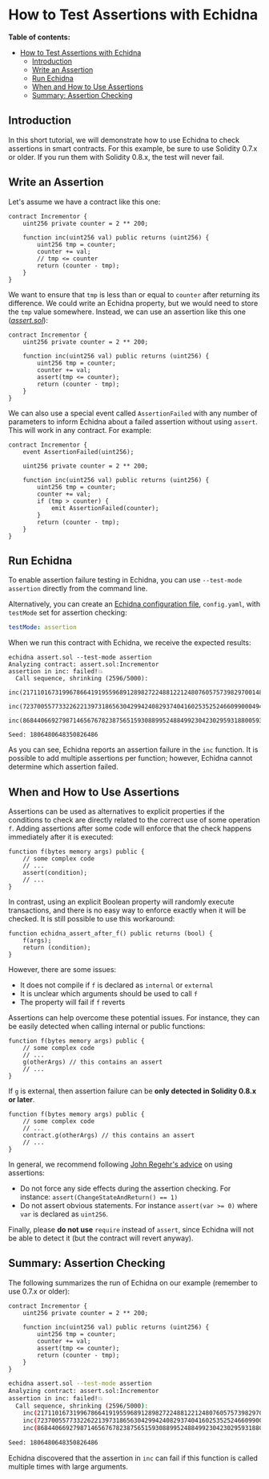# How to Test Assertions with Echidna

**Table of contents:**

- [How to Test Assertions with Echidna](#how-to-test-assertions-with-echidna)
  - [Introduction](#introduction)
  - [Write an Assertion](#write-an-assertion)
  - [Run Echidna](#run-echidna)
  - [When and How to Use Assertions](#when-and-how-to-use-assertions)
  - [Summary: Assertion Checking](#summary-assertion-checking)

## Introduction

In this short tutorial, we will demonstrate how to use Echidna to check assertions in smart contracts. For this example, be sure to use Solidity 0.7.x or older. If you run them with Solidity 0.8.x, the test will never fail.

## Write an Assertion

Let's assume we have a contract like this one:

```solidity
contract Incrementor {
    uint256 private counter = 2 ** 200;

    function inc(uint256 val) public returns (uint256) {
        uint256 tmp = counter;
        counter += val;
        // tmp <= counter
        return (counter - tmp);
    }
}
```

We want to ensure that `tmp` is less than or equal to `counter` after returning its difference. We could write an Echidna property, but we would need to store the `tmp` value somewhere. Instead, we can use an assertion like this one (_[assert.sol](https://github.com/crytic/building-secure-contracts/blob/master/program-analysis/echidna/example/assert.sol)_):

```solidity
contract Incrementor {
    uint256 private counter = 2 ** 200;

    function inc(uint256 val) public returns (uint256) {
        uint256 tmp = counter;
        counter += val;
        assert(tmp <= counter);
        return (counter - tmp);
    }
}
```

We can also use a special event called `AssertionFailed` with any number of parameters to inform Echidna about a failed assertion without using `assert`. This will work in any contract. For example:

```solidity
contract Incrementor {
    event AssertionFailed(uint256);

    uint256 private counter = 2 ** 200;

    function inc(uint256 val) public returns (uint256) {
        uint256 tmp = counter;
        counter += val;
        if (tmp > counter) {
            emit AssertionFailed(counter);
        }
        return (counter - tmp);
    }
}
```

## Run Echidna

To enable assertion failure testing in Echidna, you can use `--test-mode assertion` directly from the command line.

Alternatively, you can create an [Echidna configuration file](https://github.com/crytic/echidna/wiki/Config), `config.yaml`, with `testMode` set for assertion checking:

```yaml
testMode: assertion
```

When we run this contract with Echidna, we receive the expected results:

```
echidna assert.sol --test-mode assertion
Analyzing contract: assert.sol:Incrementor
assertion in inc: failed!💥
  Call sequence, shrinking (2596/5000):
    inc(21711016731996786641919559689128982722488122124807605757398297001483711807488)
    inc(7237005577332262213973186563042994240829374041602535252466099000494570602496)
    inc(86844066927987146567678238756515930889952488499230423029593188005934847229952)

Seed: 1806480648350826486
```

As you can see, Echidna reports an assertion failure in the `inc` function. It is possible to add multiple assertions per function; however, Echidna cannot determine which assertion failed.

## When and How to Use Assertions

Assertions can be used as alternatives to explicit properties if the conditions to check are directly related to the correct use of some operation `f`. Adding assertions after some code will enforce that the check happens immediately after it is executed:

```solidity
function f(bytes memory args) public {
    // some complex code
    // ...
    assert(condition);
    // ...
}
```

In contrast, using an explicit Boolean property will randomly execute transactions, and there is no easy way to enforce exactly when it will be checked. It is still possible to use this workaround:

```solidity
function echidna_assert_after_f() public returns (bool) {
    f(args);
    return (condition);
}
```

However, there are some issues:

- It does not compile if `f` is declared as `internal` or `external`
- It is unclear which arguments should be used to call `f`
- The property will fail if `f` reverts

Assertions can help overcome these potential issues. For instance, they can be easily detected when calling internal or public functions:

```solidity
function f(bytes memory args) public {
    // some complex code
    // ...
    g(otherArgs) // this contains an assert
    // ...
}
```

If `g` is external, then assertion failure can be **only detected in Solidity 0.8.x or later**.

```solidity
function f(bytes memory args) public {
    // some complex code
    // ...
    contract.g(otherArgs) // this contains an assert
    // ...
}
```

In general, we recommend following [John Regehr's advice](https://blog.regehr.org/archives/1091) on using assertions:

- Do not force any side effects during the assertion checking. For instance: `assert(ChangeStateAndReturn() == 1)`
- Do not assert obvious statements. For instance `assert(var >= 0)` where `var` is declared as `uint256`.

Finally, please **do not use** `require` instead of `assert`, since Echidna will not be able to detect it (but the contract will revert anyway).

## Summary: Assertion Checking

The following summarizes the run of Echidna on our example (remember to use 0.7.x or older):

```solidity
contract Incrementor {
    uint256 private counter = 2 ** 200;

    function inc(uint256 val) public returns (uint256) {
        uint256 tmp = counter;
        counter += val;
        assert(tmp <= counter);
        return (counter - tmp);
    }
}
```

```bash
echidna assert.sol --test-mode assertion
Analyzing contract: assert.sol:Incrementor
assertion in inc: failed!💥
  Call sequence, shrinking (2596/5000):
    inc(21711016731996786641919559689128982722488122124807605757398297001483711807488)
    inc(7237005577332262213973186563042994240829374041602535252466099000494570602496)
    inc(86844066927987146567678238756515930889952488499230423029593188005934847229952)

Seed: 1806480648350826486
```

Echidna discovered that the assertion in `inc` can fail if this function is called multiple times with large arguments.
